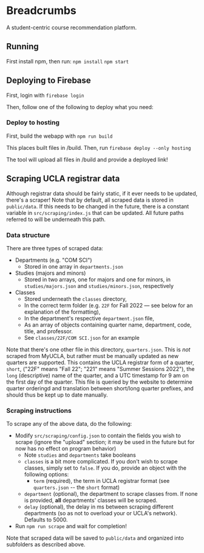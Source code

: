 # Breadcrumbs

A student-centric course recommendation platform.

## Running

First install npm, then run:
`npm install`
`npm start`

## Deploying to Firebase

First, login with
`firebase login`

Then, follow one of the following to deploy what you need:

### Deploy to hosting

First, build the webapp with
`npm run build`

This places built files in /build. Then, run
`firebase deploy --only hosting`

The tool will upload all files in /build and provide a deployed link!

## Scraping UCLA registrar data

Although registrar data should be fairly static, if it ever needs to be updated, there's a scraper! Note that by default, all scraped data is stored in `public/data`. If this needs to be changed in the future, there is a constant variable in `src/scraping/index.js` that can be updated. All future paths referred to will be underneath this path.

### Data structure

There are three types of scraped data:

- Departments (e.g. "COM SCI")
  - Stored in one array in `departments.json`
- Studies (majors and minors)
  - Stored in two arrays, one for majors and one for minors, in `studies/majors.json` and `studies/minors.json`, respectively
- Classes
  - Stored underneath the `classes` directory,
  - In the correct term folder (e.g. `22F` for Fall 2022 — see below for an explanation of the formatting),
  - In the department's respective `department.json` file,
  - As an array of objects containing quarter name, department, code, title, and professor.
  - See `classes/22F/COM SCI.json` for an example

Note that there's one other file in this directory, `quarters.json`. This is _not_ scraped from MyUCLA, but rather must be manually updated as new quarters are supported. This contains the UCLA registrar form of a quarter, `short`, ("22F" means "Fall 22"; "221" means "Summer Sessions 2022"), the `long` (descriptive) name of the quarter, and a UTC timestamp for 9 am on the first day of the quarter. This file is queried by the website to determine quarter orderingd and translation between short/long quarter prefixes, and should thus be kept up to date manually.

### Scraping instructions

To scrape any of the above data, do the following:

- Modify `src/scraping/config.json` to contain the fields you wish to scrape (ignore the "upload" section; it may be used in the future but for now has no effect on program behavior)
  - Note `studies` and `departments` take booleans
  - `classes` is a bit more complicated. If you don't wish to scrape classes, simply set to `false`. If you do, provide an object with the following options:
    - `term` (required), the term in UCLA registrar format (see `quarters.json` -- the `short` format)
  - `department` (optional), the department to scrape classes from. If none is provided, **all** departments' classes will be scraped.
  - `delay` (optional), the delay in ms between scraping different departments (so as not to overload your or UCLA's network). Defaults to 5000.
- Run `npm run scrape` and wait for completion!

Note that scraped data will be saved to `public/data` and organized into subfolders as described above.
